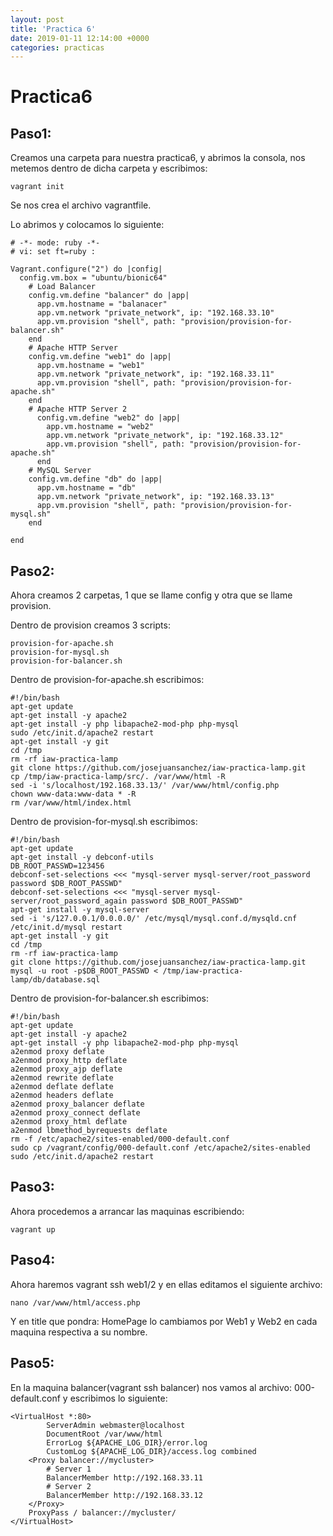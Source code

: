 ```yaml
---
layout: post
title: 'Practica 6'
date: 2019-01-11 12:14:00 +0000
categories: practicas
---
```

# Practica6

## Paso1:

Creamos una carpeta para nuestra practica6, y abrimos la consola, nos metemos dentro de dicha carpeta y escribimos:

```
vagrant init
```

Se nos crea el archivo vagrantfile.

Lo abrimos y colocamos lo siguiente:

```
# -*- mode: ruby -*-
# vi: set ft=ruby :

Vagrant.configure("2") do |config|
  config.vm.box = "ubuntu/bionic64"
    # Load Balancer
    config.vm.define "balancer" do |app|
      app.vm.hostname = "balanacer"
      app.vm.network "private_network", ip: "192.168.33.10"
      app.vm.provision "shell", path: "provision/provision-for-balancer.sh"
    end   
    # Apache HTTP Server
    config.vm.define "web1" do |app|
      app.vm.hostname = "web1"
      app.vm.network "private_network", ip: "192.168.33.11"
      app.vm.provision "shell", path: "provision/provision-for-apache.sh"
    end
    # Apache HTTP Server 2
      config.vm.define "web2" do |app|
        app.vm.hostname = "web2"
        app.vm.network "private_network", ip: "192.168.33.12"
        app.vm.provision "shell", path: "provision/provision-for-apache.sh"
      end
    # MySQL Server
    config.vm.define "db" do |app|
      app.vm.hostname = "db"
      app.vm.network "private_network", ip: "192.168.33.13"
      app.vm.provision "shell", path: "provision/provision-for-mysql.sh"
    end

end
```

## Paso2:
Ahora creamos 2 carpetas, 1 que se llame config y otra que se llame provision.

Dentro de provision creamos 3 scripts:

```
provision-for-apache.sh
provision-for-mysql.sh
provision-for-balancer.sh
```
Dentro de provision-for-apache.sh escribimos:

```
#!/bin/bash
apt-get update
apt-get install -y apache2
apt-get install -y php libapache2-mod-php php-mysql
sudo /etc/init.d/apache2 restart
apt-get install -y git
cd /tmp
rm -rf iaw-practica-lamp
git clone https://github.com/josejuansanchez/iaw-practica-lamp.git
cp /tmp/iaw-practica-lamp/src/. /var/www/html -R
sed -i 's/localhost/192.168.33.13/' /var/www/html/config.php 
chown www-data:www-data * -R
rm /var/www/html/index.html 

```
Dentro de provision-for-mysql.sh escribimos:

```
#!/bin/bash
apt-get update
apt-get install -y debconf-utils
DB_ROOT_PASSWD=123456
debconf-set-selections <<< "mysql-server mysql-server/root_password password $DB_ROOT_PASSWD"
debconf-set-selections <<< "mysql-server mysql-server/root_password_again password $DB_ROOT_PASSWD"
apt-get install -y mysql-server
sed -i 's/127.0.0.1/0.0.0.0/' /etc/mysql/mysql.conf.d/mysqld.cnf
/etc/init.d/mysql restart
apt-get install -y git
cd /tmp
rm -rf iaw-practica-lamp
git clone https://github.com/josejuansanchez/iaw-practica-lamp.git
mysql -u root -p$DB_ROOT_PASSWD < /tmp/iaw-practica-lamp/db/database.sql 

```
Dentro de provision-for-balancer.sh escribimos:

```
#!/bin/bash
apt-get update
apt-get install -y apache2
apt-get install -y php libapache2-mod-php php-mysql
a2enmod proxy deflate
a2enmod proxy_http deflate
a2enmod proxy_ajp deflate
a2enmod rewrite deflate
a2enmod deflate deflate
a2enmod headers deflate
a2enmod proxy_balancer deflate
a2enmod proxy_connect deflate
a2enmod proxy_html deflate
a2enmod lbmethod_byrequests deflate
rm -f /etc/apache2/sites-enabled/000-default.conf
sudo cp /vagrant/config/000-default.conf /etc/apache2/sites-enabled 
sudo /etc/init.d/apache2 restart

```
## Paso3:
Ahora procedemos a arrancar las maquinas escribiendo:
```
vagrant up
```
## Paso4:
Ahora haremos vagrant ssh web1/2
y en ellas editamos el siguiente archivo:
```
nano /var/www/html/access.php
```
Y en title que pondra: HomePage
lo cambiamos por Web1 y Web2 en cada maquina respectiva a su nombre.

## Paso5:
En la maquina balancer(vagrant ssh balancer) nos vamos al archivo: 000-default.conf
y escribimos lo siguiente:
```
<VirtualHost *:80>
        ServerAdmin webmaster@localhost
        DocumentRoot /var/www/html
        ErrorLog ${APACHE_LOG_DIR}/error.log
        CustomLog ${APACHE_LOG_DIR}/access.log combined
    <Proxy balancer://mycluster>
        # Server 1
        BalancerMember http://192.168.33.11
        # Server 2
        BalancerMember http://192.168.33.12
    </Proxy>
    ProxyPass / balancer://mycluster/
</VirtualHost>
```
